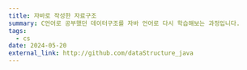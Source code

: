 ```yaml
---
title: 자바로 작성한 자료구조
summary: C언어로 공부했던 데이터구조를 자바 언어로 다시 학습해보는 과정입니다.
tags:
  - cs
date: 2024-05-20
external_link: http://github.com/dataStructure_java
---
```

